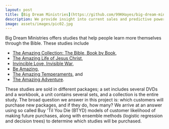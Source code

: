 ```yaml
---
layout: post
title: [Big Dream Ministries](https://github.com/99KHayes/big-dream-ministries)
description: We provide insight into current sales and predictive power for future sales for [Big Dream Ministries](https://www.bigdreamministries.org/). 
image: assets/images/pic02.jpg
---
```


Big Dream Ministries offers studies that help people learn more themselves through the Bible. 
These studies include 
* [The Amazing Collection: The Bible, Book by Book](https://www.bigdreamministries.org/product-category/the-amazing-collection/),
* [The Amazing Life of Jesus Christ](https://www.bigdreamministries.org/product-category/the-amazing-life-of-jesus-christ/),
* [Invincible Love, Invisible War](https://www.bigdreamministries.org/product-category/invincible-love-invisible-war/),
* [Be Amazing](https://www.bigdreamministries.org/product-category/be-amazing/),
* [The Amazing Temperaments](https://www.bigdreamministries.org/product-category/the-amazing-temperaments/), and
* [The Amazing Adventure](https://www.bigdreamministries.org/product-category/childrens-studies/).

These studies are sold in different packages; a set includes several DVDs and a workbook, a unit contains several sets, and a collection is the entire study. 
The broad question we answer in this project is: which customers will purchase new packages, and if they do, how many?
We arrive at an answer using so called Buy 'Til You Die (BTYD) models of customer likelihood of making future purchases, along with ensemble methods (logistic regression and decision trees) to determine which studies will be purchased.
